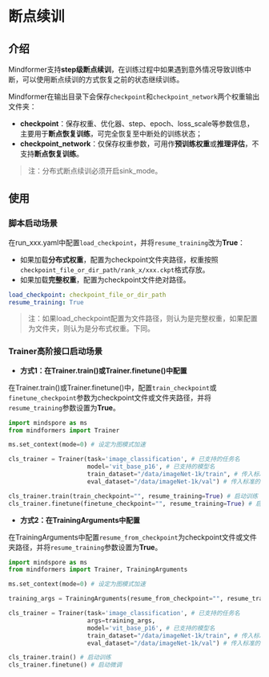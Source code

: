 # 断点续训

## 介绍

Mindformer支持**step级断点续训**，在训练过程中如果遇到意外情况导致训练中断，可以使用断点续训的方式恢复之前的状态继续训练。

Mindformer在输出目录下会保存`checkpoint`和`checkpoint_network`两个权重输出文件夹：

- **checkpoint**：保存权重、优化器、step、epoch、loss_scale等参数信息，主要用于**断点恢复训练**，可完全恢复至中断处的训练状态；
- **checkpoint_network**：仅保存权重参数，可用作**预训练权重**或**推理评估**，不支持**断点恢复训练**。

> 注：分布式断点续训必须开启sink_mode。

## 使用

### 脚本启动场景

在run_xxx.yaml中配置`load_checkpoint`，并将`resume_training`改为**True**：

- 如果加载**分布式权重**，配置为checkpoint文件夹路径，权重按照`checkpoint_file_or_dir_path/rank_x/xxx.ckpt`格式存放。
- 如果加载**完整权重**，配置为checkpoint文件绝对路径。

```yaml
load_checkpoint: checkpoint_file_or_dir_path
resume_training: True
```

> 注：如果load_checkpoint配置为文件路径，则认为是完整权重，如果配置为文件夹，则认为是分布式权重。下同。

### Trainer高阶接口启动场景

- **方式1：在Trainer.train()或Trainer.finetune()中配置**

在Trainer.train()或Trainer.finetune()中，配置`train_checkpoint`或`finetune_checkpoint`参数为checkpoint文件或文件夹路径，并将`resume_training`参数设置为**True**。

```python
import mindspore as ms
from mindformers import Trainer

ms.set_context(mode=0) # 设定为图模式加速

cls_trainer = Trainer(task='image_classification', # 已支持的任务名
                      model='vit_base_p16', # 已支持的模型名
                      train_dataset="/data/imageNet-1k/train", # 传入标准的训练数据集路径，默认支持ImageNet数据集格式
                      eval_dataset="/data/imageNet-1k/val") # 传入标准的评估数据集路径，默认支持ImageNet数据集格式

cls_trainer.train(train_checkpoint="", resume_training=True) # 启动训练
cls_trainer.finetune(finetune_checkpoint="", resume_training=True) # 启动微调
```

- **方式2：在TrainingArguments中配置**

在TrainingArguments中配置`resume_from_checkpoint`为checkpoint文件或文件夹路径，并将`resume_training`参数设置为**True**。

```python
import mindspore as ms
from mindformers import Trainer, TrainingArguments

ms.set_context(mode=0) # 设定为图模式加速

training_args = TrainingArguments(resume_from_checkpoint="", resume_training=True)

cls_trainer = Trainer(task='image_classification', # 已支持的任务名
                      args=training_args,
                      model='vit_base_p16', # 已支持的模型名
                      train_dataset="/data/imageNet-1k/train", # 传入标准的训练数据集路径，默认支持ImageNet数据集格式
                      eval_dataset="/data/imageNet-1k/val") # 传入标准的评估数据集路径，默认支持ImageNet数据集格式

cls_trainer.train() # 启动训练
cls_trainer.finetune() # 启动微调
```

